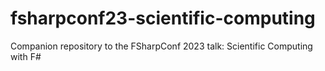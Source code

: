 # fsharpconf23-scientific-computing
Companion repository to the FSharpConf 2023 talk: Scientific Computing with F#
